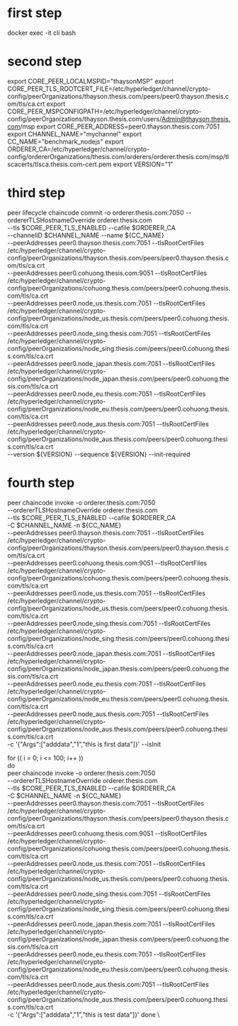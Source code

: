 # first step
docker exec -it cli bash

# second step
export CORE_PEER_LOCALMSPID="thaysonMSP"
export CORE_PEER_TLS_ROOTCERT_FILE=/etc/hyperledger/channel/crypto-config/peerOrganizations/thayson.thesis.com/peers/peer0.thayson.thesis.com/tls/ca.crt
export CORE_PEER_MSPCONFIGPATH=/etc/hyperledger/channel/crypto-config/peerOrganizations/thayson.thesis.com/users/Admin@thayson.thesis.com/msp
export CORE_PEER_ADDRESS=peer0.thayson.thesis.com:7051
export CHANNEL_NAME="mychannel"
export CC_NAME="benchmark_nodejs"
export ORDERER_CA=/etc/hyperledger/channel/crypto-config/ordererOrganizations/thesis.com/orderers/orderer.thesis.com/msp/tlscacerts/tlsca.thesis.com-cert.pem
export VERSION="1"

# third step
peer lifecycle chaincode commit -o orderer.thesis.com:7050 --ordererTLSHostnameOverride orderer.thesis.com \
--tls $CORE_PEER_TLS_ENABLED --cafile $ORDERER_CA \
--channelID $CHANNEL_NAME --name ${CC_NAME} \
--peerAddresses peer0.thayson.thesis.com:7051 --tlsRootCertFiles /etc/hyperledger/channel/crypto-config/peerOrganizations/thayson.thesis.com/peers/peer0.thayson.thesis.com/tls/ca.crt \
--peerAddresses peer0.cohuong.thesis.com:9051 --tlsRootCertFiles /etc/hyperledger/channel/crypto-config/peerOrganizations/cohuong.thesis.com/peers/peer0.cohuong.thesis.com/tls/ca.crt \
--peerAddresses peer0.node_us.thesis.com:7051 --tlsRootCertFiles /etc/hyperledger/channel/crypto-config/peerOrganizations/node_us.thesis.com/peers/peer0.cohuong.thesis.com/tls/ca.crt \
--peerAddresses peer0.node_sing.thesis.com:7051 --tlsRootCertFiles /etc/hyperledger/channel/crypto-config/peerOrganizations/node_sing.thesis.com/peers/peer0.cohuong.thesis.com/tls/ca.crt \
--peerAddresses peer0.node_japan.thesis.com:7051 --tlsRootCertFiles /etc/hyperledger/channel/crypto-config/peerOrganizations/node_japan.thesis.com/peers/peer0.cohuong.thesis.com/tls/ca.crt \
--peerAddresses peer0.node_eu.thesis.com:7051 --tlsRootCertFiles /etc/hyperledger/channel/crypto-config/peerOrganizations/node_eu.thesis.com/peers/peer0.cohuong.thesis.com/tls/ca.crt \
--peerAddresses peer0.node_aus.thesis.com:7051 --tlsRootCertFiles /etc/hyperledger/channel/crypto-config/peerOrganizations/node_aus.thesis.com/peers/peer0.cohuong.thesis.com/tls/ca.crt \
--version ${VERSION} --sequence ${VERSION} --init-required

# fourth step
peer chaincode invoke -o orderer.thesis.com:7050 \
--ordererTLSHostnameOverride orderer.thesis.com \
--tls $CORE_PEER_TLS_ENABLED --cafile $ORDERER_CA \
-C $CHANNEL_NAME -n ${CC_NAME} \
--peerAddresses peer0.thayson.thesis.com:7051 --tlsRootCertFiles /etc/hyperledger/channel/crypto-config/peerOrganizations/thayson.thesis.com/peers/peer0.thayson.thesis.com/tls/ca.crt \
--peerAddresses peer0.cohuong.thesis.com:9051 --tlsRootCertFiles /etc/hyperledger/channel/crypto-config/peerOrganizations/cohuong.thesis.com/peers/peer0.cohuong.thesis.com/tls/ca.crt \
--peerAddresses peer0.node_us.thesis.com:7051 --tlsRootCertFiles /etc/hyperledger/channel/crypto-config/peerOrganizations/node_us.thesis.com/peers/peer0.cohuong.thesis.com/tls/ca.crt \
--peerAddresses peer0.node_sing.thesis.com:7051 --tlsRootCertFiles /etc/hyperledger/channel/crypto-config/peerOrganizations/node_sing.thesis.com/peers/peer0.cohuong.thesis.com/tls/ca.crt \
--peerAddresses peer0.node_japan.thesis.com:7051 --tlsRootCertFiles /etc/hyperledger/channel/crypto-config/peerOrganizations/node_japan.thesis.com/peers/peer0.cohuong.thesis.com/tls/ca.crt \
--peerAddresses peer0.node_eu.thesis.com:7051 --tlsRootCertFiles /etc/hyperledger/channel/crypto-config/peerOrganizations/node_eu.thesis.com/peers/peer0.cohuong.thesis.com/tls/ca.crt \
--peerAddresses peer0.node_aus.thesis.com:7051 --tlsRootCertFiles /etc/hyperledger/channel/crypto-config/peerOrganizations/node_aus.thesis.com/peers/peer0.cohuong.thesis.com/tls/ca.crt \
-c '{"Args":["adddata","1","this is first data"]}' --isInit

for (( i = 0; i <= 100; i++ )) \
do \
peer chaincode invoke -o orderer.thesis.com:7050 \
--ordererTLSHostnameOverride orderer.thesis.com \
--tls $CORE_PEER_TLS_ENABLED --cafile $ORDERER_CA \
-C $CHANNEL_NAME -n ${CC_NAME} \
--peerAddresses peer0.thayson.thesis.com:7051 --tlsRootCertFiles /etc/hyperledger/channel/crypto-config/peerOrganizations/thayson.thesis.com/peers/peer0.thayson.thesis.com/tls/ca.crt \
--peerAddresses peer0.cohuong.thesis.com:9051 --tlsRootCertFiles /etc/hyperledger/channel/crypto-config/peerOrganizations/cohuong.thesis.com/peers/peer0.cohuong.thesis.com/tls/ca.crt \
--peerAddresses peer0.node_us.thesis.com:7051 --tlsRootCertFiles /etc/hyperledger/channel/crypto-config/peerOrganizations/node_us.thesis.com/peers/peer0.cohuong.thesis.com/tls/ca.crt \
--peerAddresses peer0.node_sing.thesis.com:7051 --tlsRootCertFiles /etc/hyperledger/channel/crypto-config/peerOrganizations/node_sing.thesis.com/peers/peer0.cohuong.thesis.com/tls/ca.crt \
--peerAddresses peer0.node_japan.thesis.com:7051 --tlsRootCertFiles /etc/hyperledger/channel/crypto-config/peerOrganizations/node_japan.thesis.com/peers/peer0.cohuong.thesis.com/tls/ca.crt \
--peerAddresses peer0.node_eu.thesis.com:7051 --tlsRootCertFiles /etc/hyperledger/channel/crypto-config/peerOrganizations/node_eu.thesis.com/peers/peer0.cohuong.thesis.com/tls/ca.crt \
--peerAddresses peer0.node_aus.thesis.com:7051 --tlsRootCertFiles /etc/hyperledger/channel/crypto-config/peerOrganizations/node_aus.thesis.com/peers/peer0.cohuong.thesis.com/tls/ca.crt \
-c '{"Args":["adddata","1","this is test data"]}'
done \


